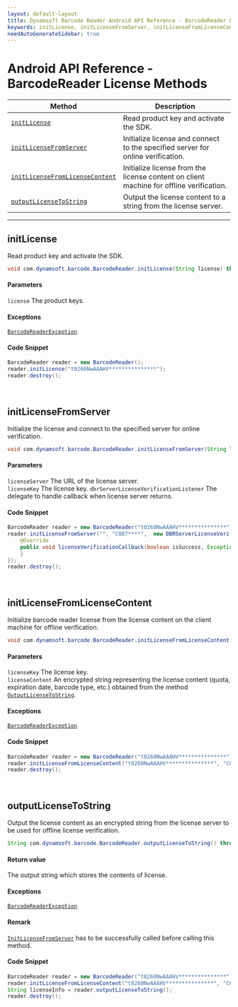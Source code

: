 ```yaml
---
layout: default-layout
title: Dynamsoft Barcode Reader Android API Reference - BarcodeReader License Methods
keywords: initLicense, initLicenseFromServer, initLicenseFromLicenseContent, outputLicenseToString, license methods, BarcodeReader, api reference, android
needAutoGenerateSidebar: true
---
```



# Android API Reference - BarcodeReader License Methods

  | Method               | Description |
  |----------------------|-------------|
  | [`initLicense`](#initlicense) | Read product key and activate the SDK. |
  | [`initLicenseFromServer`](#initlicensefromserver) | Initialize license and connect to the specified server for online verification. |
  | [`initLicenseFromLicenseContent`](#initlicensefromlicensecontent) | Initialize license from the license content on client machine for offline verification. |
  | [`outputLicenseToString`](#outputlicensetostring) | Output the license content to a string from the license server. |

  ---





## initLicense
Read product key and activate the SDK.

```java
void com.dynamsoft.barcode.BarcodeReader.initLicense(String license) throws BarcodeReaderException
```   
   
#### Parameters
`license` The product keys.


#### Exceptions
[`BarcodeReaderException`](../class/BarcodeReaderException.md)


#### Code Snippet
```java
BarcodeReader reader = new BarcodeReader();
reader.initLicense("t0260NwAAAHV***************");
reader.destroy();
```

&nbsp;





## initLicenseFromServer
Initialize the license and connect to the specified server for online verification.

```java
void com.dynamsoft.barcode.BarcodeReader.initLicenseFromServer(String licenseServer, String licenseKey, DBRServerLicenseVerificationListener dbrServerLicenseVerificationListener)
```   
   
#### Parameters
`licenseServer` The URL of the license server.  
`licenseKey` The license key.
`dbrServerLicenseVerificationListener` The delegate to handle callback when license server returns.


#### Code Snippet
```java
BarcodeReader reader = new BarcodeReader("t0260NwAAAHV***************");
reader.initLicenseFromServer("", "C087****",  new DBRServerLicenseVerificationListener() {
    @Override
    public void licenseVerificationCallback(boolean isSuccess, Exception error) {
    }
});
reader.destroy();
```

&nbsp;






## initLicenseFromLicenseContent
Initialize barcode reader license from the license content on the client machine for offline verification.

```java
void com.dynamsoft.barcode.BarcodeReader.initLicenseFromLicenseContent(String licenseKey, String licenseContent) throws BarcodeReaderException
```   

#### Parameters
`licenseKey` The license key.  
`licenseContent` An encrypted string representing the license content (quota, expiration date, barcode type, etc.) obtained from the method [`OutputLicenseToString`](#outputlicensetostring).


#### Exceptions
[`BarcodeReaderException`](../class/BarcodeReaderException.md)


#### Code Snippet
```java
BarcodeReader reader = new BarcodeReader("t0260NwAAAHV***************");
reader.initLicenseFromLicenseContent("t0260NwAAAHV***************", "C087****");
reader.destroy();
```

&nbsp;






## outputLicenseToString
Output the license content as an encrypted string from the license server to be used for offline license verification.

```java
String com.dynamsoft.barcode.BarcodeReader.outputLicenseToString() throws BarcodeReaderException
```   
   
#### Return value
The output string which stores the contents of license.


#### Exceptions
[`BarcodeReaderException`](../class/BarcodeReaderException.md)


#### Remark
[`InitLicenseFromServer`](#initlicensefromserver) has to be successfully called before calling this method.


#### Code Snippet
```java
BarcodeReader reader = new BarcodeReader("t0260NwAAAHV***************");
reader.initLicenseFromLicenseContent("t0260NwAAAHV***************", "C087****");
String licenseInfo = reader.outputLicenseToString();
reader.destroy();
```
&nbsp;



